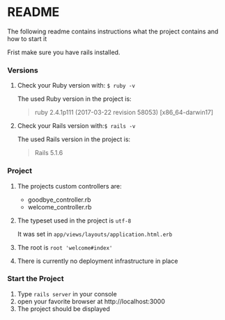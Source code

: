 # README

The following readme contains instructions what the project contains and how to start it

Frist make sure you have rails installed.

### Versions

1. Check your Ruby version with: `$ ruby -v` 

   The used Ruby version in the project is: 

   > ruby 2.4.1p111 (2017-03-22 revision 58053) [x86_64-darwin17]


2. Check your Rails version with:`$ rails -v` 

   The used Rails version in the project is: 

   > Rails 5.1.6

### Project

1. The projects custom controllers are:
   + goodbye_controller.rb
   + welcome_controller.rb


2. The typeset used in the project is `utf-8`

   It was set in `app/views/layouts/application.html.erb`

3. The root is `root 'welcome#index'`

4. There is currently no deployment infrastructure in place

### Start the Project

1. Type `rails server` in your console
2. open your favorite browser at http://localhost:3000
3. The project should be displayed

